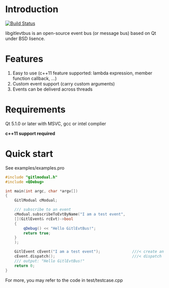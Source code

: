 Introduction
=============
[![Build Status](https://travis-ci.org/lheric/libgitlevtbus.png?branch=master)](https://travis-ci.org/lheric/libgitlevtbus)

libgitlevtbus is an open-source event bus (or message bus) based on Qt under BSD lisence.

Features
========
1. Easy to use (c++11 feature supported: lambda expression, member function callback, ...)
2. Custom event support (carry custom arguments)
3. Events can be deliverd across threads

Requirements
============
Qt 5.1.0 or later with MSVC, gcc or intel complier

**c++11 support required**

Quick start
===========
See examples/examples.pro
```c++
#include "gitlmodual.h"
#include <QDebug>

int main(int argc, char *argv[])
{
    GitlModual cModual;

    /// subscribe to an event
    cModual.subscribeToEvtByName("I am a test event",
    [](GitlEvent& rcEvt)->bool
    {
        qDebug() << "Hello GitlEvtBus!";
        return true;
    }
    );

    GitlEvent cEvent("I am a test event");              ///< create an event
    cEvent.dispatch();                                  ///< dispatch
    /// output: "Hello GitlEvtBus!"
    return 0;
}
```


For more, you may refer to the code in test/testcase.cpp
